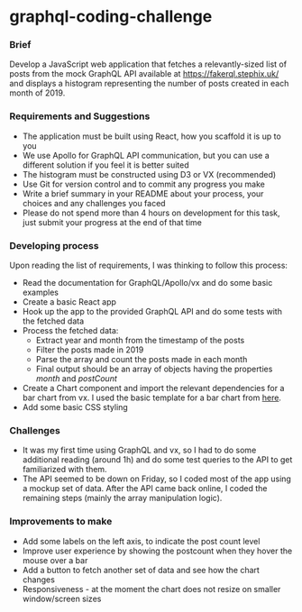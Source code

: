 # graphql-coding-challenge

### Brief
Develop a JavaScript web application that fetches a relevantly-sized list of posts from the mock GraphQL API available at https://fakerql.stephix.uk/ and displays a histogram representing the number of posts created in each month of 2019.

### Requirements and Suggestions

* The application must be built using React, how you scaffold it is up to you
* We use Apollo for GraphQL API communication, but you can use a different solution if you feel it is better suited
* The histogram must be constructed using D3 or VX (recommended)
* Use Git for version control and to commit any progress you make
* Write a brief summary in your README about your process, your choices and any challenges you faced
* Please do not spend more than 4 hours on development for this task, just submit your progress at the end of that time

### Developing process

Upon reading the list of requirements, I was thinking to follow this process:
* Read the documentation for GraphQL/Apollo/vx and do some basic examples
* Create a basic React app
* Hook up the app to the provided GraphQL API and do some tests with the fetched data
* Process the fetched data:
  * Extract year and month from the timestamp of the posts
  * Filter the posts made in 2019
  * Parse the array and count the posts made in each month
  * Final output should be an array of objects having the properties *month* and *postCount*
* Create a Chart component and import the relevant dependencies for a bar chart from vx. I used the basic template for a bar chart from [here](https://github.com/airbnb/visx).
* Add some basic CSS styling

### Challenges

* It was my first time using GraphQL and vx, so I had to do some additional reading (around 1h) and do some test queries to the API to get familiarized with them.
* The API seemed to be down on Friday, so I coded most of the app using a mockup set of data. After the API came back online, I coded the remaining steps (mainly the array manipulation logic).


### Improvements to make

* Add some labels on the left axis, to indicate the post count level
* Improve user experience by showing the postcount when they hover the mouse over a bar
* Add a button to fetch another set of data and see how the chart changes
* Responsiveness - at the moment the chart does not resize on smaller window/screen sizes
